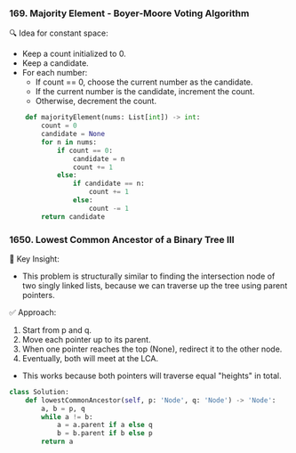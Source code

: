 ### 169. Majority Element - Boyer-Moore Voting Algorithm

🔍 Idea for constant space:
- Keep a count initialized to 0.
- Keep a candidate.
- For each number:
    - If count == 0, choose the current number as the candidate.
    - If the current number is the candidate, increment the count.
    - Otherwise, decrement the count.

```python
    def majorityElement(nums: List[int]) -> int:
        count = 0
        candidate = None
        for n in nums:
            if count == 0:
                candidate = n
                count += 1
            else:
                if candidate == n:
                    count += 1
                else:
                    count -= 1
        return candidate
```


### 1650. Lowest Common Ancestor of a Binary Tree III

🧠 Key Insight:
- This problem is structurally similar to finding the intersection node of two singly linked lists, because we can traverse up the tree using parent pointers.

✅ Approach:
1. Start from p and q.
2. Move each pointer up to its parent.
3. When one pointer reaches the top (None), redirect it to the other node.
4. Eventually, both will meet at the LCA.
- This works because both pointers will traverse equal "heights" in total.

```python
class Solution:
    def lowestCommonAncestor(self, p: 'Node', q: 'Node') -> 'Node':
        a, b = p, q
        while a != b:
            a = a.parent if a else q
            b = b.parent if b else p
        return a

```

